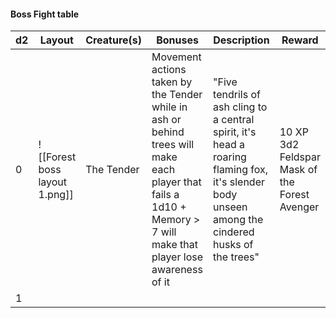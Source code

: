 #### Boss Fight table


| d2  | Layout                        | Creature(s) | Bonuses                                                                                                                                                           | Description                                                                                                                                       | Reward                                                  |
| --- | ----------------------------- | ----------- | ----------------------------------------------------------------------------------------------------------------------------------------------------------------- | ------------------------------------------------------------------------------------------------------------------------------------------------- | ------------------------------------------------------- |
| 0   | ![[Forest boss layout 1.png]] | The Tender  | Movement actions taken by the Tender while in ash or behind trees will make each player that fails a 1d10 + Memory > 7 will make that player lose awareness of it | "Five tendrils of ash cling to a central spirit, it's head a roaring flaming fox, it's slender body unseen among the cindered husks of the trees" | 10 XP<br>3d2 Feldspar<br>Mask of the Forest Avenger<br> |
| 1   |                               |             |                                                                                                                                                                   |                                                                                                                                                   |                                                         |
